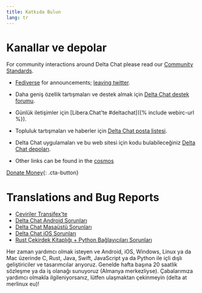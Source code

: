 ```yaml
---
title: Katkıda Bulun
lang: tr
---
```


# Kanallar ve depolar

For community interactions around Delta Chat please read our [Community Standards](community-standards).

- [Fediverse](https://chaos.social/web/@delta) for announcements;
  [leaving twitter](https://twitter.com/delta_chat/status/1603771336060436483).

- Daha geniş özellik tartışmaları ve destek almak için
  [Delta Chat destek forumu](https://support.delta.chat).

- Günlük iletişimler için [Libera.Chat'te #deltachat]({% include webirc-url %}).

- Topluluk tartışmaları ve haberler için
  [Delta Chat 
  posta listesi](https://lists.codespeak.net/postorius/lists/delta.codespeak.net/).

- Delta Chat uygulamaları ve bu web sitesi için 
  kodu bulabileceğiniz [Delta Chat depoları](https://github.com/deltachat/).
  
- Other links can be found in the [cosmos](https://cosmos.delta.chat)

[Donate Money](donate){: .cta-button}

# Translations and Bug Reports

- [Çeviriler Transifex'te](https://www.transifex.com/delta-chat/public/)
- [Delta Chat Android Sorunları](https://github.com/deltachat/deltachat-android/issues)
- [Delta Chat Masaüstü Sorunları](https://github.com/deltachat/deltachat-desktop/issues)
- [Delta Chat iOS Sorunları](https://github.com/deltachat/deltachat-ios/issues)
- [Rust Çekirdek Kitaplığı + Python Bağlayıcıları Sorunları](https://github.com/deltachat/deltachat-core-rust/issues)

Her zaman yardımcı olmak isteyen ve Android, iOS, Windows, Linux ya da Mac üzerinde C, Rust, Java, Swift, JavaScript ya da Python ile içli dışlı 
geliştiriciler ve tasarımcılar arıyoruz.
Genelde hafta başına 20 saatlik sözleşme ya da iş olanağı sunuyoruz (Almanya merkezliyse). 
Çabalarımıza yardımcı olmakla ilgileniyorsanız, lütfen ulaşmaktan çekinmeyin (delta at merlinux eu)!